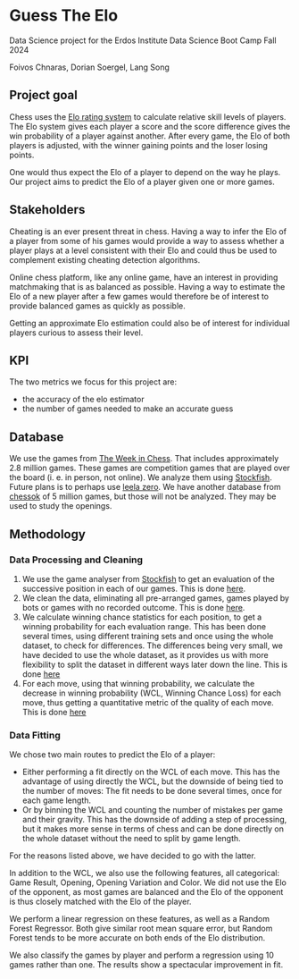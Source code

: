 # Guess The Elo

Data Science project for the Erdos Institute Data Science Boot Camp Fall 2024

Foivos Chnaras, Dorian Soergel, Lang Song

## Project goal

Chess uses the [Elo rating system](https://en.wikipedia.org/wiki/Elo_rating_system) to calculate relative skill levels of players. The Elo system gives each player a score and the score difference gives the win probability of a player against another. After every game, the Elo of both players is adjusted, with the winner gaining points and the loser losing points.

One would thus expect the Elo of a player to depend on the way he plays. Our project aims to predict the Elo of a player given one or more games.

## Stakeholders

Cheating is an ever present threat in chess. Having a way to infer the Elo of a player from some of his games would provide a way to assess whether a player plays at a level consistent with their Elo and could thus be used to complement existing cheating detection algorithms.

Online chess platform, like any online game, have an interest in providing matchmaking that is as balanced as possible. Having a way to estimate the Elo of a new player after a few games would therefore be of interest to provide balanced games as quickly as possible.

Getting an approximate Elo estimation could also be of interest for individual players curious to assess their level.

## KPI  

The two metrics we focus for this project are:

- the accuracy of the elo estimator
- the number of games needed to make an accurate guess

## Database

We use the games from [The Week in Chess](https://theweekinchess.com/twic). That includes approximately 2.8 million games. These games are competition games that are played over the board (i. e. in person, not online).
We analyze them using [Stockfish](https://stockfishchess.org/). Future plans is to perhaps use [leela zero](https://lczero.org/).
We have another database from [chessok](https://shop.chessok.com/index.php?main_page=index&cPath=7_54) of 5 million games, but those will not be analyzed. They may be used to study the openings.

## Methodology

### Data Processing and Cleaning

1. We use the game analyser from [Stockfish](https://stockfishchess.org/) to get an evaluation of the successive position in each of our games. This is done [here](https://github.com/foivoshn/Guess-The-Elo/tree/main/Analyzing_games).
2. We clean the data, eliminating all pre-arranged games, games played by bots or games with no recorded outcome. This is done [here](https://github.com/foivoshn/Guess-The-Elo/blob/main/data_analysis/Cleaning.ipynb).
3. We calculate winning chance statistics for each position, to get a winning probability for each evaluation range. This has been done several times, using different training sets and once using the whole dataset, to check for differences. The differences being very small, we have decided to use the whole dataset, as it provides us with more flexibility to split the dataset in different ways later down the line. This is done [here](https://github.com/foivoshn/Guess-The-Elo/blob/main/data_analysis/winning_chances.ipynb)
4. For each move, using that winning probability, we calculate the decrease in winning probability (WCL, Winning Chance Loss) for each move, thus getting a quantitative metric of the quality of each move. This is done [here](https://github.com/foivoshn/Guess-The-Elo/blob/main/data_analysis/winning_chances.ipynb)

### Data Fitting

We chose two main routes to predict the Elo of a player:

- Either performing a fit directly on the WCL of each move. This has the advantage of using directly the WCL, but the downside of being tied to the number of moves: The fit needs to be done several times, once for each game length.
- Or by binning the WCL and counting the number of mistakes per game and their gravity. This has the downside of adding a step of processing, but it makes more sense in terms of chess and can be done directly on the whole dataset without the need to split by game length.

For the reasons listed above, we have decided to go with the latter.

In addition to the WCL, we also use the following features, all categorical: Game Result, Opening, Opening Variation and Color.
We did not use the Elo of the opponent, as most games are balanced and the Elo of the opponent is thus closely matched with the Elo of the player.

We perform a linear regression on these features, as well as a Random Forest Regressor. Both give similar root mean square error, but Random Forest tends to be more accurate on both ends of the Elo distribution.

We also classify the games by player and perform a regression using 10 games rather than one. The results show a spectacular improvement in fit.
